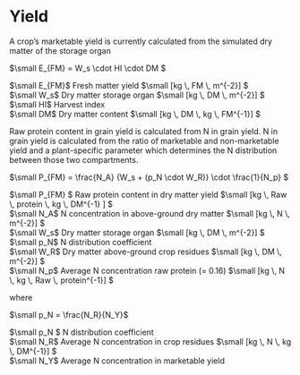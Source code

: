 # Yield

A crop’s marketable yield is currently calculated from the simulated dry matter of the storage organ

$`\small E_{FM} = W_s \cdot HI \cdot DM `$

$`\small E_{FM}`$	Fresh matter yield	$`\small [kg \, FM \, m^{-2}] `$<br>
$`\small W_s`$	Dry matter storage organ	$`\small [kg \, DM \, m^{-2}] `$<br>
$`\small HI`$	Harvest index	 <br>
$`\small DM`$	Dry matter content	$`\small [kg \, DM \, kg \, FM^{-1}] `$<br>

Raw protein content in grain yield is calculated from N in grain yield. N in grain yield is calculated from the ratio of marketable and non-marketable yield and a plant-specific parameter which determines the N distribution between those two compartments.

$`\small P_{FM} = \frac{N_A} {W_s + (p_N \cdot W_R)} \cdot \frac{1}{N_p}   `$

$`\small P_{FM} `$	Raw protein content in dry matter yield	$`\small [kg \, Raw \, protein \, kg \, DM^{-1} ] `$<br>
$`\small N_A`$	N concentration in above-ground dry matter	$`\small [kg \, N \, m^{-2}] `$<br>
$`\small W_s`$	Dry matter storage organ	$`\small [kg \, DM \, m^{-2}] `$<br>
$`\small p_N`$	N distribution coefficient	 <br>
$`\small W_R`$	Dry matter above-ground crop residues	$`\small [kg \, DM \, m^{-2}] `$<br>
$`\small N_p`$	Average N concentration raw protein (= 0.16)	$`\small [kg \, N \, kg \, Raw \, protein^{-1}] `$<br>

where

$`\small p_N = \frac{N_R}{N_Y}`$

$`\small p_N `$	N distribution coefficient	 <br>
$`\small N_R`$	Average N concentration in crop residues	$`\small [kg \, N \, kg \, DM^{-1}] `$<br>
$`\small N_Y`$	Average N concentration in marketable yield<br>
 